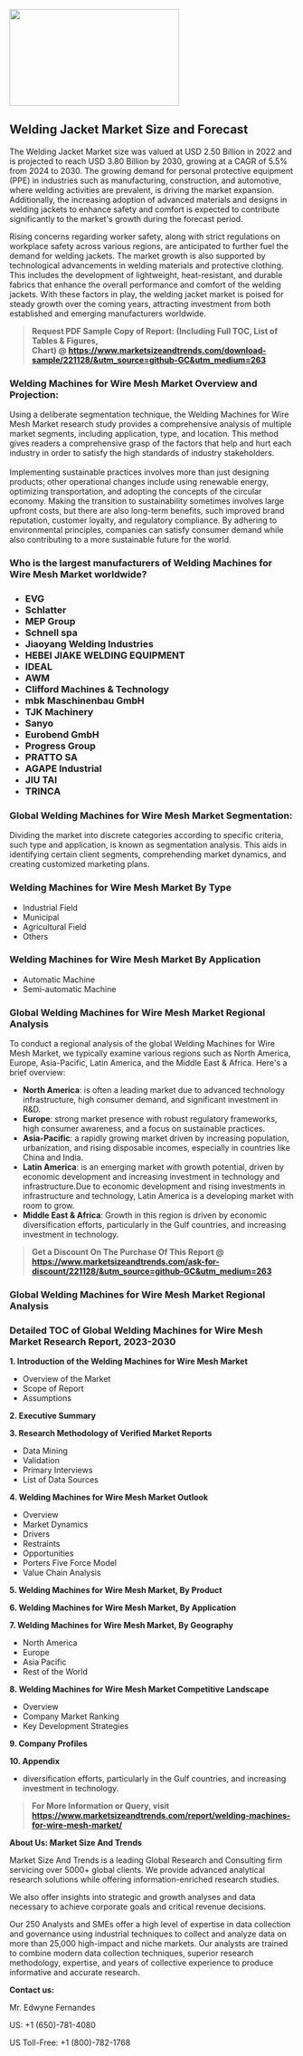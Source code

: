 <p><img class="alignnone size-medium wp-image-20088" src="https://ffe5etoiles.com/wp-content/uploads/2024/12/MST1-300x171.png" alt="" width="300" height="171" /></p><h2>Welding Jacket Market Size and Forecast</h2><p>The Welding Jacket Market size was valued at USD 2.50 Billion in 2022 and is projected to reach USD 3.80 Billion by 2030, growing at a CAGR of 5.5% from 2024 to 2030. The growing demand for personal protective equipment (PPE) in industries such as manufacturing, construction, and automotive, where welding activities are prevalent, is driving the market expansion. Additionally, the increasing adoption of advanced materials and designs in welding jackets to enhance safety and comfort is expected to contribute significantly to the market's growth during the forecast period.</p><p>Rising concerns regarding worker safety, along with strict regulations on workplace safety across various regions, are anticipated to further fuel the demand for welding jackets. The market growth is also supported by technological advancements in welding materials and protective clothing. This includes the development of lightweight, heat-resistant, and durable fabrics that enhance the overall performance and comfort of the welding jackets. With these factors in play, the welding jacket market is poised for steady growth over the coming years, attracting investment from both established and emerging manufacturers worldwide.</p></p><blockquote id="" class=""><strong>Request PDF Sample Copy of Report: (Including Full TOC, List of Tables &amp; Figures, Chart)&nbsp;@&nbsp;<strong><a href="https://www.marketsizeandtrends.com/download-sample/221128/&utm_source=github-GC&utm_medium=263" target="_blank">https://www.marketsizeandtrends.com/download-sample/221128/&utm_source=github-GC&utm_medium=263</a></strong></strong></blockquote><h3 id="" class="">Welding Machines for Wire Mesh Market&nbsp;Overview and Projection:</h3><p id="" class="">Using a deliberate segmentation technique, the Welding Machines for Wire Mesh Market research study provides a comprehensive analysis of multiple market segments, including application, type, and location. This method gives readers a comprehensive grasp of the factors that help and hurt each industry in order to satisfy the high standards of industry stakeholders. <br /> <br />Implementing sustainable practices involves more than just designing products; other operational changes include using renewable energy, optimizing transportation, and adopting the concepts of the circular economy. Making the transition to sustainability sometimes involves large upfront costs, but there are also long-term benefits, such improved brand reputation, customer loyalty, and regulatory compliance. By adhering to environmental principles, companies can satisfy consumer demand while also contributing to a more sustainable future for the world.</p><h3 id="" class="">Who is the largest manufacturers of&nbsp;Welding Machines for Wire Mesh Market worldwide?</h3><h3 class=""><p><ul><li>EVG </li><li> Schlatter </li><li> MEP Group </li><li> Schnell spa </li><li> Jiaoyang Welding Industries </li><li> HEBEI JIAKE WELDING EQUIPMENT </li><li> IDEAL </li><li> AWM </li><li> Clifford Machines & Technology </li><li> mbk Maschinenbau GmbH </li><li> TJK Machinery </li><li> Sanyo </li><li> Eurobend GmbH </li><li> Progress Group </li><li> PRATTO SA </li><li> AGAPE Industrial </li><li> JIU TAI </li><li> TRINCA</li></ul></p></h3><h3 id="" class="">Global&nbsp;Welding Machines for Wire Mesh Market Segmentation:</h3><p id="" class="">Dividing the market into discrete categories according to specific criteria, such type and application, is known as segmentation analysis. This aids in identifying certain client segments, comprehending market dynamics, and creating customized marketing plans.</p><h3 id="" class="">Welding Machines for Wire Mesh Market&nbsp;By Type</h3><p><p><ul><li>Industrial Field</li><li> Municipal</li><li> Agricultural Field</li><li> Others</p></li></ul></p></p><h3 id="" class="">Welding Machines for Wire Mesh Market&nbsp;By Application</h3><p class=""><p><ul><li>Automatic Machine</li><li> Semi-automatic Machine</li></ul></p></p><h3 id="" class="">Global Welding Machines for Wire Mesh Market Regional Analysis</h3><p id="" class="">To conduct a regional analysis of the global Welding Machines for Wire Mesh Market, we typically examine various regions such as North America, Europe, Asia-Pacific, Latin America, and the Middle East &amp; Africa. Here's a brief overview:</p><ul><li><strong>North America</strong>: is often a leading market due to advanced technology infrastructure, high consumer demand, and significant investment in R&amp;D.</li><li><strong>Europe</strong>: strong market presence with robust regulatory frameworks, high consumer awareness, and a focus on sustainable practices.</li><li><strong>Asia-Pacific</strong>: a rapidly growing market driven by increasing population, urbanization, and rising disposable incomes, especially in countries like China and India.</li><li><strong>Latin America</strong>: is an emerging market with growth potential, driven by economic development and increasing investment in technology and infrastructure.Due to economic development and rising investments in infrastructure and technology, Latin America is a developing market with room to grow.</li><li><strong>Middle East &amp; Africa</strong>: Growth in this region is driven by economic diversification efforts, particularly in the Gulf countries, and increasing investment in technology.</li></ul><blockquote id="" class=""><strong>Get a Discount On The Purchase Of This Report @ <strong><a href="https://www.marketsizeandtrends.com/ask-for-discount/221128/&utm_source=github-GC&utm_medium=263" target="_blank">https://www.marketsizeandtrends.com/ask-for-discount/221128/&utm_source=github-GC&utm_medium=263</a></strong></strong></blockquote><h3 id="" class="">Global Welding Machines for Wire Mesh Market Regional Analysis</h3><h3 id="" class="">Detailed TOC of Global Welding Machines for Wire Mesh Market Research Report, 2023-2030</h3><p id="" class=""><strong>1. Introduction of the Welding Machines for Wire Mesh Market</strong></p><ul><li>Overview of the Market</li><li>Scope of Report</li><li>Assumptions</li></ul><p id="" class=""><strong>2. Executive Summary</strong></p><p id="" class=""><strong>3. Research Methodology of Verified Market Reports</strong></p><ul><li>Data Mining</li><li>Validation</li><li>Primary Interviews</li><li>List of Data Sources</li></ul><p id="" class=""><strong>4. Welding Machines for Wire Mesh Market Outlook</strong></p><ul><li>Overview</li><li>Market Dynamics</li><li>Drivers</li><li>Restraints</li><li>Opportunities</li><li>Porters Five Force Model</li><li>Value Chain Analysis</li></ul><p id="" class=""><strong>5. Welding Machines for Wire Mesh Market, By Product</strong></p><p id="" class=""><strong>6. Welding Machines for Wire Mesh Market, By Application</strong></p><p id="" class=""><strong>7. Welding Machines for Wire Mesh Market, By Geography</strong></p><ul><li>North America</li><li>Europe</li><li>Asia Pacific</li><li>Rest of the World</li></ul><p id="" class=""><strong>8. Welding Machines for Wire Mesh Market Competitive Landscape</strong></p><ul><li>Overview</li><li>Company Market Ranking</li><li>Key Development Strategies</li></ul><p id="" class=""><strong>9. Company Profiles</strong></p><p id="" class=""><strong>10. Appendix</strong></p><ul><li>diversification efforts, particularly in the Gulf countries, and increasing investment in technology.</li></ul><blockquote id="" class=""><strong>For More Information or Query, visit <strong><strong><a href="https://www.marketsizeandtrends.com/report/welding-machines-for-wire-mesh-market/" target="_blank">https://www.marketsizeandtrends.com/report/welding-machines-for-wire-mesh-market/</a></strong></strong></strong></blockquote><p id="" class=""><strong>About Us: Market Size And Trends</strong></p><p id="" class="">Market Size And Trends is a leading Global Research and Consulting firm servicing over 5000+ global clients. We provide advanced analytical research solutions while offering information-enriched research studies.</p><p id="" class="">We also offer insights into strategic and growth analyses and data necessary to achieve corporate goals and critical revenue decisions.</p><p id="" class="">Our 250 Analysts and SMEs offer a high level of expertise in data collection and governance using industrial techniques to collect and analyze data on more than 25,000 high-impact and niche markets. Our analysts are trained to combine modern data collection techniques, superior research methodology, expertise, and years of collective experience to produce informative and accurate research.</p><p id="" class=""><strong>Contact us:</strong></p><p id="" class="">Mr. Edwyne Fernandes</p><p id="" class="">US: +1 (650)-781-4080</p><p id="" class="">US Toll-Free: +1 (800)-782-1768</p>
